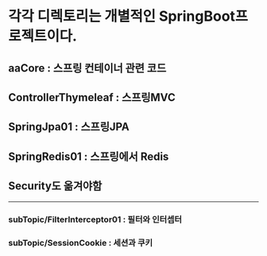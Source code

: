 # 각각 디렉토리는 개별적인 SpringBoot프로젝트이다.
## aaCore : 스프링 컨테이너 관련 코드
## ControllerThymeleaf : 스프링MVC
## SpringJpa01 : 스프링JPA
## SpringRedis01 : 스프링에서 Redis
## Security도 옮겨야함
---
### subTopic/FilterInterceptor01 : 필터와 인터셉터
### subTopic/SessionCookie : 세션과 쿠키
